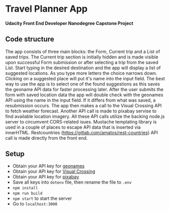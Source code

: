 # Travel Planner App

#### Udacity Front End Developer Nanodegree Capstone Project

## Code structure

The app consists of three main blocks: the Form, Current trip and a List of saved trips. The Current trip section is initially hidden and is made visible upon successful Form submission or after selecting a trip from the saved List.
Start typing in the desired destination and the app will display a list of suggested locations. As you type more letters the choice narrows down. Clicking on a suggested place will put it's name into the input field. The best way to use the app is to select one of the found suggestions as this saves the geoname API data for faster processing later.
After the user submits the form with saved location data the app will double check with the geonames API using the name in the input field. If it differs from what was saved, a resubmission occurs. The app then makes a call to the Visual Crossing API to fetch weather forecast. Another API call is made to pixabay servise to find available location imagery. All these API calls utilize the backing node.js server to circumvent CORS-related isues. Mustache templating library is used in a couple of places to escape API data that is inserted via innerHTML. Restcountries (https://gitlab.com/amatos/rest-countries) API call is made directly from the front end.

## Setup

- Obtain your API key for [geonames](http://www.geonames.org/)
- Obtain your API key for [Visual Crossing](https://www.visualcrossing.com/)
- Obtain your API key for [pixabay](https://pixabay.com/)
- Save all keys into ```dotenv``` file, then rename the file to ```.env```
- ```npm install```
- ```npm run build```
- ```npm start``` to start the server
- Go to ```localhost:3000```
